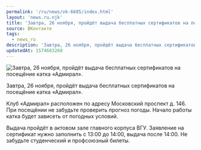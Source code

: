 ```yaml
---
permalink: '/ru/news/vk-6685/index.html'
layout: 'news.ru.njk'
title: 'Завтра, 26 ноября, пройдёт выдача бесплатных сертификатов на посещёние катка «Адмирал».   Клуб'
source: ВКонтакте
tags:
  - news_ru
description: 'Завтра, 26 ноября, пройдёт выдача бесплатных сертификатов на посещёние катка «Адмирал».  '
updatedAt: 1574683260
---
```

![Завтра, 26 ноября, пройдёт выдача бесплатных сертификатов на посещёние катка «Адмирал».  ](https://sun9-10.userapi.com/impg/c855236/v855236164/182b80/6oUC4xvaKHY.jpg?size=1280x720&quality=96&sign=7b5987a2ca9f754f255027427df15c98&c_uniq_tag=skMLi_ajOU_JXz-9MzB_i3mSXjFeteIVuwI85mGSKvA&type=album)

Завтра, 26 ноября, пройдёт выдача бесплатных сертификатов на посещёние катка «Адмирал».

Клуб «Адмирал» расположен по адресу Московский проспект д. 146. При посещёнии не забудьте проверить прогноз погоды. Начало работы катка будет зависеть от погодных условий.

Выдача пройдёт в актовом зале главного корпуса ВГУ. Заявление на сертификат нужно заполнить с 13:00 до 14:00, выдача после 14:00. Не забудьте студенческий и профсоюзный билеты.
